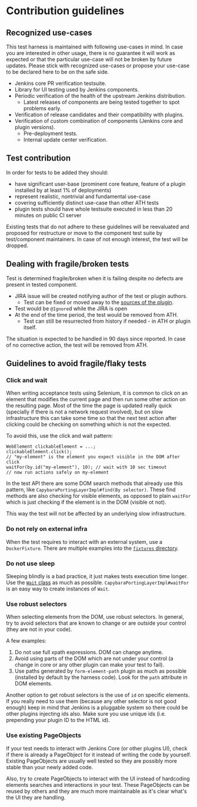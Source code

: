# Contribution guidelines
 
## Recognized use-cases

This test harness is maintained with following use-cases in mind. In case you are interested in other usage, there is no guarantee it will work as expected or that the particular use-case will not be broken by future updates. Please stick with recognized use-cases or propose your use-case to be declared here to be on the safe side.

- Jenkins core PR verification testsuite.
- Library for UI testing used by Jenkins components.
- Periodic verification of the health of the upstream Jenkins distribution.
  - Latest releases of components are being tested together to spot problems early.
- Verification of release candidates and their compatibility with plugins.
- Verification of custom combination of components (Jenkins core and plugin versions).
  - Pre-deployment tests.
  - Internal update center verification.

## Test contribution

In order for tests to be added they should:

- have significant user-base (prominent core feature, feature of a plugin installed by at least 1% of deployments)
- represent realistic, nontrivial and fundamental use-case
- covering sufficiently distinct use-case than other ATH tests
- plugin tests should have whole testsuite executed in less than 20 minutes on public CI server

Existing tests that do not adhere to these guidelines will be reevaluated and proposed for restructure or move to the component test suite by test/component maintainers. In case of not enough interest, the test will be dropped.

## Dealing with fragile/broken tests

Test is determined fragile/broken when it is failing despite no defects are present in tested component.

- JIRA issue will be created notifying author of the test or plugin authors.
  - Test can be fixed or moved away to the [sources of the plugin](EXTERNAL.md).
- Test would be `@Ignore`d while the JIRA is open
- At the end of the time period, the test would be removed from ATH.
  - Test can still be resurrected from history if needed - in ATH or plugin itself.

The situation is expected to be handled in 90 days since reported. In case of no corrective action, the test will be removed from ATH.

## Guidelines to avoid fragile/flaky tests

### Click and wait

When writing acceptance tests using Selenium, it is common to click on an element that modifies the current page and then run some other action on the resulting page.
Most of the time the page is updated really quick (specially if there is not a network request involved), but on slow infrastructure this can take some time so that the next test action after clicking could be checking on something which is not the expected.

To avoid this, use the click and wait pattern:

```
WebElement clickableElement = ...;
clickableElement.click();
// "my-element" is the element you expect visible in the DOM after click
waitFor(by.id("my-element"), 10); // wait with 10 sec timeout
// now run actions safely on my-element
```

In the test API there are some DOM search methods that already use this pattern, like `CapybaraPortingLayerImpl#find(By selector)`.
These find methods are also checking for visible elements, as opposed to plain `waitFor` which is just checking if the element is in the DOM (visible ot not).

This way the test will not be affected by an underlying slow infrastructure.

### Do not rely on external infra

When the test requires to interact with an external system, use a `DockerFixture`.
There are multiple examples into the [`fixtures` directory](https://github.com/jenkinsci/acceptance-test-harness/tree/master/src/main/java/org/jenkinsci/test/acceptance/docker/fixtures).

### Do not use sleep

Sleeping blindly is a bad practice, it just makes tests execution time longer. 
Use the [`Wait` class](https://github.com/jenkinsci/acceptance-test-harness/blob/master/src/main/java/org/jenkinsci/test/acceptance/junit/Wait.java) as much as possible. `CapybaraPortingLayerImpl#waitFor` is an easy way to create instances of `Wait`.

### Use robust selectors

When selecting elements from the DOM, use robust selectors. 
In general, try to avoid selectors that are known to change or are outside your control (they are not in your code). 

A few examples:

1. Do not use full xpath expressions. DOM can change anytime.
2. Avoid using parts of the DOM which are not under your control (a change in core or any other plugin can make your test to fail).
3. Use paths generated by `form-element-path` plugin as much as possible (installed by default by the harness code). Look for the `path` attribute in DOM elements.

Another option to get robust selectors is the use of `id` on specific elements. If you really need to use them (because any other selector is not good enough) keep in mind that Jenkins is a pluggable system so there could be other plugins injecting ids also. Make sure you use unique ids (i.e. prepending your plugin ID to the HTML id).

### Use existing PageObjects

If your test needs to interact with Jenkins Core (or other plugins UI), check if there is already a PageObject for it instead of writing the code by yourself.
Existing PageObjects are usually well tested so they are possibly more stable than your newly added code.

Also, try to create PageObjects to interact with the UI instead of hardcoding elements searches and interactions in your test.
These PageObjects can be reused by others and they are much more maintainable as it's clear what's the UI they are handling.
